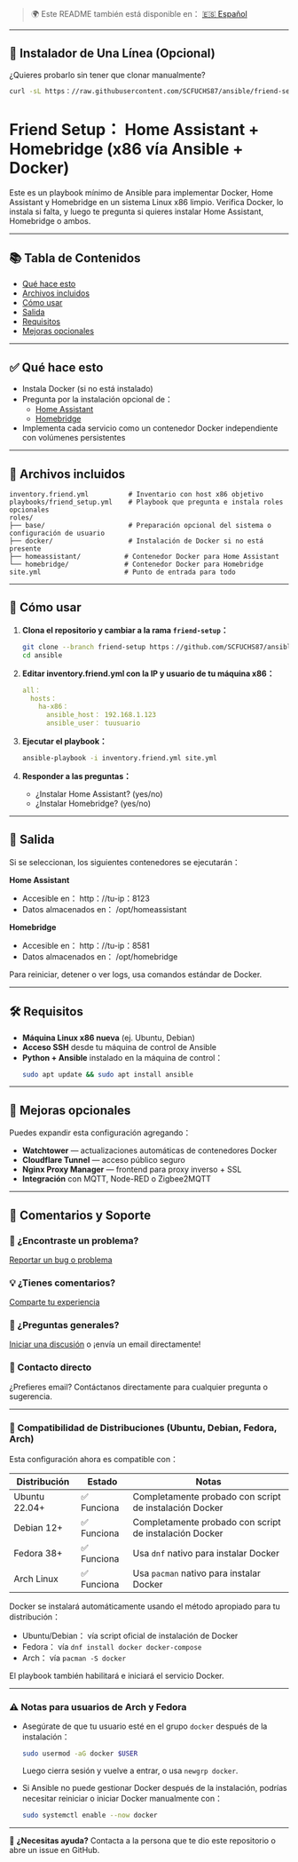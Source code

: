 > 🌍 Este README también está disponible en： [🇪🇸 Español](translations/readme.friendsetup.es.md)

---

## 🧩 Instalador de Una Línea (Opcional)

¿Quieres probarlo sin tener que clonar manualmente?

```bash
curl -sL https：//raw.githubusercontent.com/SCFUCHS87/ansible/friend-setup/install_friend_setup.sh | bash
```

# Friend Setup： Home Assistant + Homebridge (x86 vía Ansible + Docker)

Este es un playbook mínimo de Ansible para implementar Docker, Home Assistant y Homebridge en un sistema Linux x86 limpio. Verifica Docker, lo instala si falta, y luego te pregunta si quieres instalar Home Assistant, Homebridge o ambos.

---

## 📚 Tabla de Contenidos
- [Qué hace esto](#qué-hace-esto)
- [Archivos incluidos](#archivos-incluidos)
- [Cómo usar](#cómo-usar)
- [Salida](#salida)
- [Requisitos](#requisitos)
- [Mejoras opcionales](#mejoras-opcionales)

---

## ✅ Qué hace esto

- Instala Docker (si no está instalado)
- Pregunta por la instalación opcional de：
  - [Home Assistant](https：//www.home-assistant.io/)
  - [Homebridge](https：//homebridge.io/)
- Implementa cada servicio como un contenedor Docker independiente con volúmenes persistentes

---

## 📁 Archivos incluidos

```
inventory.friend.yml          # Inventario con host x86 objetivo
playbooks/friend_setup.yml    # Playbook que pregunta e instala roles opcionales
roles/
├── base/                     # Preparación opcional del sistema o configuración de usuario
├── docker/                   # Instalación de Docker si no está presente
├── homeassistant/           # Contenedor Docker para Home Assistant
└── homebridge/              # Contenedor Docker para Homebridge
site.yml                     # Punto de entrada para todo
```

---

## 🚀 Cómo usar

1. **Clona el repositorio y cambiar a la rama `friend-setup`：**
   ```bash
   git clone --branch friend-setup https：//github.com/SCFUCHS87/ansible.git
   cd ansible
   ```

2. **Editar inventory.friend.yml con la IP y usuario de tu máquina x86：**
   ```yaml
   all：
     hosts：
       ha-x86：
         ansible_host： 192.168.1.123
         ansible_user： tuusuario
   ```

3. **Ejecutar el playbook：**
   ```bash
   ansible-playbook -i inventory.friend.yml site.yml
   ```

4. **Responder a las preguntas：**
   - ¿Instalar Home Assistant? (yes/no)
   - ¿Instalar Homebridge? (yes/no)

---

## 🧾 Salida

Si se seleccionan, los siguientes contenedores se ejecutarán：

**Home Assistant**
- Accesible en： http：//tu-ip：8123
- Datos almacenados en： /opt/homeassistant

**Homebridge**  
- Accesible en： http：//tu-ip：8581
- Datos almacenados en： /opt/homebridge

Para reiniciar, detener o ver logs, usa comandos estándar de Docker.

---

## 🛠 Requisitos

- **Máquina Linux x86 nueva** (ej. Ubuntu, Debian)
- **Acceso SSH** desde tu máquina de control de Ansible
- **Python + Ansible** instalado en la máquina de control：
  ```bash
  sudo apt update && sudo apt install ansible
  ```

---

## 🧩 Mejoras opcionales

Puedes expandir esta configuración agregando：

- **Watchtower** — actualizaciones automáticas de contenedores Docker
- **Cloudflare Tunnel** — acceso público seguro
- **Nginx Proxy Manager** — frontend para proxy inverso + SSL
- **Integración** con MQTT, Node-RED o Zigbee2MQTT

---

## 💬 Comentarios y Soporte

### 🐛 ¿Encontraste un problema?
[Reportar un bug o problema](https：//github.com/SCFUCHS87/ansible/issues/new?labels=friend-setup&template=support-request.md)

### 💡 ¿Tienes comentarios?
[Comparte tu experiencia](https：//github.com/SCFUCHS87/ansible/issues/new?labels=friend-setup&template=friend-feedback.md)

### 💬 ¿Preguntas generales?
[Iniciar una discusión](https：//github.com/SCFUCHS87/ansible/discussions) o ¡envía un email directamente!

### 📧 Contacto directo
¿Prefieres email? Contáctanos directamente para cualquier pregunta o sugerencia.

---

### 🐧 Compatibilidad de Distribuciones (Ubuntu, Debian, Fedora, Arch)

Esta configuración ahora es compatible con：

| Distribución   | Estado  | Notas                                         |
|----------------|---------|-----------------------------------------------|
| Ubuntu 22.04+  | ✅ Funciona | Completamente probado con script de instalación Docker |
| Debian 12+     | ✅ Funciona | Completamente probado con script de instalación Docker |
| Fedora 38+     | ✅ Funciona | Usa `dnf` nativo para instalar Docker        |
| Arch Linux     | ✅ Funciona | Usa `pacman` nativo para instalar Docker     |

Docker se instalará automáticamente usando el método apropiado para tu distribución：
- Ubuntu/Debian： vía script oficial de instalación de Docker
- Fedora： vía `dnf install docker docker-compose`
- Arch： vía `pacman -S docker`

El playbook también habilitará e iniciará el servicio Docker.

---

### ⚠️ Notas para usuarios de Arch y Fedora

- Asegúrate de que tu usuario esté en el grupo `docker` después de la instalación：
  ```bash
  sudo usermod -aG docker $USER
  ```
  Luego cierra sesión y vuelve a entrar, o usa `newgrp docker`.

- Si Ansible no puede gestionar Docker después de la instalación, podrías necesitar reiniciar o iniciar Docker manualmente con：
  ```bash
  sudo systemctl enable --now docker
  ```

---

💬 **¿Necesitas ayuda?**
Contacta a la persona que te dio este repositorio o abre un issue en GitHub.